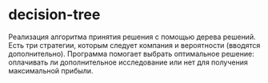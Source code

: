 # decision-tree
Реализация алгоритма принятия решения с помощью дерева решений. 
Есть три стратегии, которым следует компания и вероятности (вводятся дополнительно). 
Программа помогает выбрать оптимальное решение: оплачивать ли дополнительное исследование или нет для получения максимальной прибыли.
